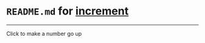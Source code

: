 # `README.md` for [increment](https://github.com/Ai-Yukino/increment)

---

Click to make a number go up
